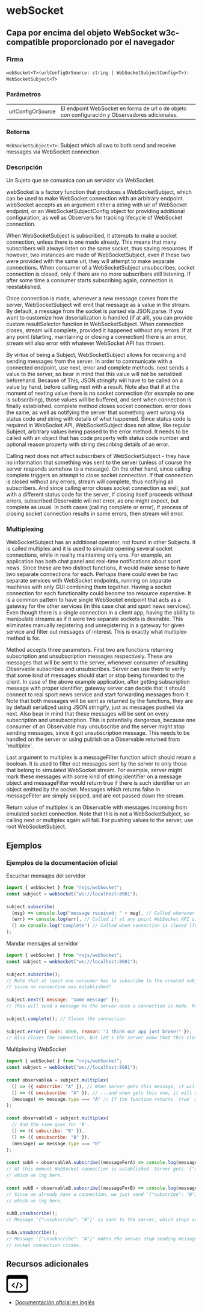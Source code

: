 # webSocket

<h2 class="subtitle">Capa por encima del objeto WebSocket w3c-compatible proporcionado por el navegador</h2>

### Firma

`webSocket<T>(urlConfigOrSource: string | WebSocketSubjectConfig<T>): WebSocketSubject<T>`

### Parámetros

<table>
<tr><td>urlConfigOrSource</td><td>El endpoint WebSocket en forma de url o de objeto con configuración y Observadores adicionales.</td></tr>
</table>

### Retorna

`WebSocketSubject<T>`: Subject which allows to both send and receive messages via WebSocket connection.

### Descripción

Un Sujeto que se comunica con un servidor vía WebSocket.

webSocket is a factory function that produces a WebSocketSubject, which can be used to make WebSocket connection with an arbitrary endpoint. webSocket accepts as an argument either a string with url of WebSocket endpoint, or an WebSocketSubjectConfig object for providing additional configuration, as well as Observers for tracking lifecycle of WebSocket connection.

When WebSocketSubject is subscribed, it attempts to make a socket connection, unless there is one made already. This means that many subscribers will always listen on the same socket, thus saving resources. If however, two instances are made of WebSocketSubject, even if these two were provided with the same url, they will attempt to make separate connections. When consumer of a WebSocketSubject unsubscribes, socket connection is closed, only if there are no more subscribers still listening. If after some time a consumer starts subscribing again, connection is reestablished.

Once connection is made, whenever a new message comes from the server, WebSocketSubject will emit that message as a value in the stream. By default, a message from the socket is parsed via JSON.parse. If you want to customize how deserialization is handled (if at all), you can provide custom resultSelector function in WebSocketSubject. When connection closes, stream will complete, provided it happened without any errors. If at any point (starting, maintaining or closing a connection) there is an error, stream will also error with whatever WebSocket API has thrown.

By virtue of being a Subject, WebSocketSubject allows for receiving and sending messages from the server. In order to communicate with a connected endpoint, use next, error and complete methods. next sends a value to the server, so bear in mind that this value will not be serialized beforehand. Because of This, JSON.stringify will have to be called on a value by hand, before calling next with a result. Note also that if at the moment of nexting value there is no socket connection (for example no one is subscribing), those values will be buffered, and sent when connection is finally established. complete method closes socket connection. error does the same, as well as notifying the server that something went wrong via status code and string with details of what happened. Since status code is required in WebSocket API, WebSocketSubject does not allow, like regular Subject, arbitrary values being passed to the error method. It needs to be called with an object that has code property with status code number and optional reason property with string describing details of an error.

Calling next does not affect subscribers of WebSocketSubject - they have no information that something was sent to the server (unless of course the server responds somehow to a message). On the other hand, since calling complete triggers an attempt to close socket connection. If that connection is closed without any errors, stream will complete, thus notifying all subscribers. And since calling error closes socket connection as well, just with a different status code for the server, if closing itself proceeds without errors, subscribed Observable will not error, as one might expect, but complete as usual. In both cases (calling complete or error), if process of closing socket connection results in some errors, then stream will error.

### Multiplexing

WebSocketSubject has an additional operator, not found in other Subjects. It is called multiplex and it is used to simulate opening several socket connections, while in reality maintaining only one. For example, an application has both chat panel and real-time notifications about sport news. Since these are two distinct functions, it would make sense to have two separate connections for each. Perhaps there could even be two separate services with WebSocket endpoints, running on separate machines with only GUI combining them together. Having a socket connection for each functionality could become too resource expensive. It is a common pattern to have single WebSocket endpoint that acts as a gateway for the other services (in this case chat and sport news services). Even though there is a single connection in a client app, having the ability to manipulate streams as if it were two separate sockets is desirable. This eliminates manually registering and unregistering in a gateway for given service and filter out messages of interest. This is exactly what multiplex method is for.

Method accepts three parameters. First two are functions returning subscription and unsubscription messages respectively. These are messages that will be sent to the server, whenever consumer of resulting Observable subscribes and unsubscribes. Server can use them to verify that some kind of messages should start or stop being forwarded to the client. In case of the above example application, after getting subscription message with proper identifier, gateway server can decide that it should connect to real sport news service and start forwarding messages from it. Note that both messages will be sent as returned by the functions, they are by default serialized using JSON.stringify, just as messages pushed via next. Also bear in mind that these messages will be sent on every subscription and unsubscription. This is potentially dangerous, because one consumer of an Observable may unsubscribe and the server might stop sending messages, since it got unsubscription message. This needs to be handled on the server or using publish on a Observable returned from 'multiplex'.

Last argument to multiplex is a messageFilter function which should return a boolean. It is used to filter out messages sent by the server to only those that belong to simulated WebSocket stream. For example, server might mark these messages with some kind of string identifier on a message object and messageFilter would return true if there is such identifier on an object emitted by the socket. Messages which returns false in messageFilter are simply skipped, and are not passed down the stream.

Return value of multiplex is an Observable with messages incoming from emulated socket connection. Note that this is not a WebSocketSubject, so calling next or multiplex again will fail. For pushing values to the server, use root WebSocketSubject.

## Ejemplos

### Ejemplos de la documentación oficial

Escuchar mensajes del servidor

```javascript
import { webSocket } from "rxjs/webSocket";
const subject = webSocket("ws://localhost:8081");

subject.subscribe(
  (msg) => console.log("message received: " + msg), // Called whenever there is a message from the server.
  (err) => console.log(err), // Called if at any point WebSocket API signals some kind of error.
  () => console.log("complete") // Called when connection is closed (for whatever reason).
);
```

Mandar mensajes al servidor

```javascript
import { webSocket } from "rxjs/webSocket";
const subject = webSocket("ws://localhost:8081");

subject.subscribe();
// Note that at least one consumer has to subscribe to the created subject - otherwise "nexted" values will be just buffered and not sent,
// since no connection was established!

subject.next({ message: "some message" });
// This will send a message to the server once a connection is made. Remember value is serialized with JSON.stringify by default!

subject.complete(); // Closes the connection.

subject.error({ code: 4000, reason: "I think our app just broke!" });
// Also closes the connection, but let's the server know that this closing is caused by some error.
```

Multiplexing WebSocket

```javascript
import { webSocket } from "rxjs/webSocket";
const subject = webSocket("ws://localhost:8081");

const observableA = subject.multiplex(
  () => ({ subscribe: "A" }), // When server gets this message, it will start sending messages for 'A'...
  () => ({ unsubscribe: "A" }), // ...and when gets this one, it will stop.
  (message) => message.type === "A" // If the function returns `true` message is passed down the stream. Skipped if the function returns false.
);

const observableB = subject.multiplex(
  // And the same goes for 'B'.
  () => ({ subscribe: "B" }),
  () => ({ unsubscribe: "B" }),
  (message) => message.type === "B"
);

const subA = observableA.subscribe((messageForA) => console.log(messageForA));
// At this moment WebSocket connection is established. Server gets '{"subscribe": "A"}' message and starts sending messages for 'A',
// which we log here.

const subB = observableB.subscribe((messageForB) => console.log(messageForB));
// Since we already have a connection, we just send '{"subscribe": "B"}' message to the server. It starts sending messages for 'B',
// which we log here.

subB.unsubscribe();
// Message '{"unsubscribe": "B"}' is sent to the server, which stops sending 'B' messages.

subA.unsubscribe();
// Message '{"unsubscribe": "A"}' makes the server stop sending messages for 'A'. Since there is no more subscribers to root Subject,
// socket connection closes.
```

## Recursos adicionales

<a target="_blank" href="https://github.com/ReactiveX/rxjs/blob/6.5.5/src/internal/observable/dom/webSocket.ts#L2-L156">
<img src="assets/icons/source-code.png" alt="Source code">
</a>
</div>

- <a target="_blank" href="https://rxjs.dev/api/webSocket/webSocket">Documentación oficial en inglés</a>

